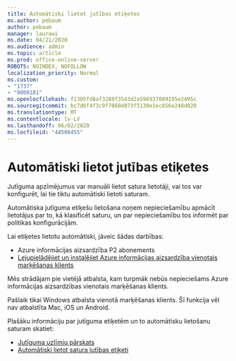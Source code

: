 ```yaml
---
title: Automātiski lietot jutības etiķetes
ms.author: pebaum
author: pebaum
manager: laurawi
ms.date: 04/21/2020
ms.audience: admin
ms.topic: article
ms.prod: office-online-server
ROBOTS: NOINDEX, NOFOLLOW
localization_priority: Normal
ms.custom:
- "1737"
- "9000181"
ms.openlocfilehash: f1305fd8af3289f3543d2a596937089195e2495c
ms.sourcegitcommit: bc7d6f4f3c9f7060d073f5130e1ec856e248d020
ms.translationtype: MT
ms.contentlocale: lv-LV
ms.lasthandoff: 06/02/2020
ms.locfileid: "44508455"
---
```

# <a name="auto-apply-sensitivity-labels"></a>Automātiski lietot jutības etiķetes

Jutīguma apzīmējumus var manuāli lietot satura lietotāji, vai tos var konfigurēt, lai tie tiktu automātiski lietoti saturam.

Automātiska jutīguma etiķešu lietošana noņem nepieciešamību apmācīt lietotājus par to, kā klasificēt saturu, un par nepieciešamību tos informēt par politikas konfigurācijām.

Lai etiķetes lietotu automātiski, jāveic šādas darbības:

- Azure informācijas aizsardzība P2 abonements
- [Lejupielādējiet un instalējiet Azure informācijas aizsardzība vienotais marķēšanas klients](https://docs.microsoft.com/azure/information-protection/rms-client/install-unifiedlabelingclient-app)

Mēs strādājam pie vietējā atbalsta, kam turpmāk nebūs nepieciešams Azure informācijas aizsardzības vienotais marķēšanas klients.

Pašlaik tikai Windows atbalsta vienotā marķēšanas klients.  Šī funkcija vēl nav atbalstīta Mac, iOS un Android.

Plašāku informāciju par jutīguma etiķetēm un to automātisku lietošanu saturam skatiet:

- [Jutīguma uzlīmju pārskats](https://docs.microsoft.com/microsoft-365/compliance/sensitivity-labels)
- [Automātiski lietot satura jutības etiķeti](https://docs.microsoft.com/office365/securitycompliance/apply_sensitivity_label_automatically)
